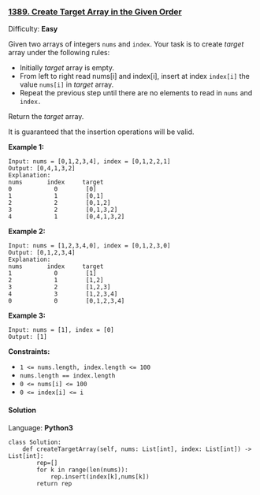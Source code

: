 ### [1389\. Create Target Array in the Given Order](https://leetcode.com/problems/create-target-array-in-the-given-order/)

Difficulty: **Easy**


Given two arrays of integers `nums` and `index`. Your task is to create _target_ array under the following rules:

*   Initially _target_ array is empty.
*   From left to right read nums[i] and index[i], insert at index `index[i]` the value `nums[i]` in _target_ array.
*   Repeat the previous step until there are no elements to read in `nums` and `index.`

Return the _target_ array.

It is guaranteed that the insertion operations will be valid.

**Example 1:**

```
Input: nums = [0,1,2,3,4], index = [0,1,2,2,1]
Output: [0,4,1,3,2]
Explanation:
nums       index     target
0            0        [0]
1            1        [0,1]
2            2        [0,1,2]
3            2        [0,1,3,2]
4            1        [0,4,1,3,2]
```

**Example 2:**

```
Input: nums = [1,2,3,4,0], index = [0,1,2,3,0]
Output: [0,1,2,3,4]
Explanation:
nums       index     target
1            0        [1]
2            1        [1,2]
3            2        [1,2,3]
4            3        [1,2,3,4]
0            0        [0,1,2,3,4]
```

**Example 3:**

```
Input: nums = [1], index = [0]
Output: [1]
```

**Constraints:**

*   `1 <= nums.length, index.length <= 100`
*   `nums.length == index.length`
*   `0 <= nums[i] <= 100`
*   `0 <= index[i] <= i`


#### Solution

Language: **Python3**

```python3
class Solution:
    def createTargetArray(self, nums: List[int], index: List[int]) -> List[int]:
        rep=[]
        for k in range(len(nums)):
            rep.insert(index[k],nums[k])
        return rep
```